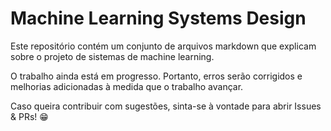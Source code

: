 # Machine Learning Systems Design

Este repositório contém um conjunto de arquivos markdown que explicam sobre o projeto de sistemas de machine learning.

O trabalho ainda está em progresso. Portanto, erros serão corrigidos e melhorias adicionadas à medida que o trabalho avançar.

Caso queira contribuir com sugestões, sinta-se à vontade para abrir Issues & PRs! :grin:
